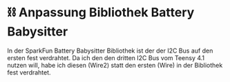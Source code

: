 # ⛓ Anpassung Bibliothek Battery Babysitter

In der SparkFun Battery Babysitter Bibliothek ist der der I2C Bus auf den ersten fest verdrahtet. Da ich den den dritten I2C Bus vom Teensy 4.1 nutzen will, habe ich diesen (Wire2) statt den ersten (Wire) in der Bibliothek fest verdrahtet.
